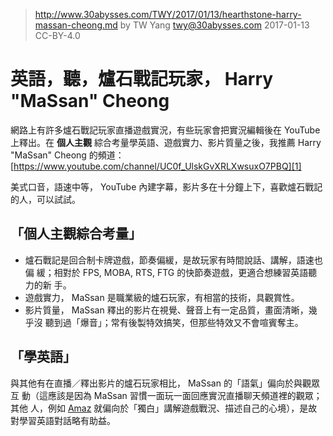 ﻿> http://www.30abysses.com/TWY/2017/01/13/hearthstone-harry-massan-cheong.md
> by TW Yang <twy@30abysses.com> 2017-01-13 CC-BY-4.0

# 英語，聽，爐石戰記玩家， Harry "MaSsan" Cheong

網路上有許多爐石戰記玩家直播遊戲實況，有些玩家會把實況編輯後在 YouTube
上釋出。在 **個人主觀** 綜合考量學英語、遊戲實力、影片質量之後，我推薦
Harry "MaSsan" Cheong 的頻道： [https://www.youtube.com/channel/UC0f_UlskGvXRLXwsuxO7PBQ][1]

[1]: https://www.youtube.com/channel/UC0f_UlskGvXRLXwsuxO7PBQ

美式口音，語速中等， YouTube  內建字幕，影片多在十分鐘上下，喜歡爐石戰記
的人，可以試試。


##  「個人主觀綜合考量」

* 爐石戰記是回合制卡牌遊戲，節奏偏緩，是故玩家有時間說話、講解，語速也偏
  緩；相對於 FPS, MOBA, RTS, FTG  的快節奏遊戲，更適合想練習英語聽力的新
  手。
* 遊戲實力， MaSsan 是職業級的爐石玩家，有相當的技術，具觀賞性。
* 影片質量， MaSsan 釋出的影片在視覺、聲音上有一定品質，畫面清晰，幾乎沒
  聽到過「爆音」；常有後製特效搞笑，但那些特效又不會喧賓奪主。


##  「學英語」

與其他有在直播／釋出影片的爐石玩家相比， MaSsan 的「語氣」偏向於與觀眾互
動（這應該是因為 MaSsan 習慣一面玩一面回應實況直播聊天頻道裡的觀眾；其他
人，例如 [Amaz][2]  就偏向於「獨白」講解遊戲戰況、描述自己的心境），是故
對學習英語對話略有助益。

[2]: https://www.youtube.com/channel/UC-kezFAw46x-9ctBUqVe86Q
